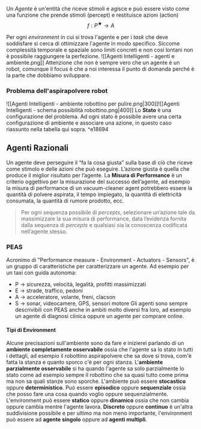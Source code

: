 Un *Agente* è un'entità che riceve stimoli e agisce e può essere visto come una funzione che prende stimoli (percept) e restituisce azioni (action)
$$f: P^★ \rightarrow A$$ 

Per ogni *environment* in cui si trova l'agente e per i *task* che deve soddisfare si cerca di ottimizzare l'agente in modo specifico. Siccome complessità temporale e spaziale sono limiti concreti e non così lontani non è possibile raggiungere la perfezione. 
![[Agenti Intelligenti - agenti e ambiente.png]]
Attenzione che non è sempre vero che un agente è un robot, comunque il focus è che a noi interessa il punto di domanda perché è la parte che dobbiamo sviluppare.

### Problema dell'aspirapolvere robot

![[Agenti Intelligenti - ambiente robottino per pulire.png|300]]![[Agenti Intelligenti - schema possibilità robottino.png|400]] 
Lo **Stato** è una configurazione del problema. Ad ogni stato è possibile avere una certa configurazione di ambiente e associare una azione, in questo caso riassunto nella tabella qui sopra. ^e18694

## Agenti Razionali
Un agente deve perseguire il “fa la cosa giusta” sulla base di ciò che riceve come stimolo e delle azioni che può eseguire. L’azione giusta è quella che produce il miglior risultato per l’agente.
La **Misura di Performance** è un criterio oggettivo per la misurazione del successo dell’agente, ad esempio la misura di performance di un vacuum-cleaner agent potrebbero essere la quantità di polvere aspirata, il tempo impiegato, la quantità di elettricità consumata, la quantità di rumore prodotto, ecc.

> Per ogni sequenza possibile di *percepts*, selezionare un’azione tale da massimizzare la sua misura di performance, data l’evidenza fornita dalla sequenza di *percepts* e qualsiasi sia la conoscenza codificata nell’agente stesso.

### PEAS
Acronimo di "Performance measure - Environment - Actuators - Sensors", è un gruppo di caratteristiche per caratterizzare un agente. Ad esempio per un taxi con guida autonoma:
- P → sicurezza, velocità, legalità, profitti massimizzati
- E → strade, traffico, pedoni
- A → acceleratore, volante, freni, clacson
- S → sonar, videocamere, GPS, sensori motore
Gli agenti sono sempre descrivibili con PEAS anche in ambiti molto diversi fra loro, ad esempio un agente di diagnosi clinica oppure un agente per comprare online. 

#### Tipi di Environment
Alcune precisazioni sull'ambiente sono da fare e inizierei parlando di un **ambiente completamente osservabile** ossia che l'agente sa lo stato in tutti i dettagli, ad esempio il robottino aspirapolvere che sa dove si trova, com'è fatta la stanza e quanto sporco c'è per ogni stanza. L'**ambiente parzialmente osservabile** si ha quando l'agente sa solo parzialmente lo stato come ad esempio sempre il robottino che sa quasi tutto come prima ma non sa quali stanze sono sporche. 
L'ambiente può essere **stocastico** oppure **deterministico**. 
Può essere **episodico** oppure **sequenziale** ossia che posso fare una cosa quando voglio oppure sequenzialmente.
L'environment può essere **statico** oppure **dinamico** ossia che non cambia oppure cambia mentre l'agente lavora.
**Discreto** oppure **continuo** è un'altra suddivisione possibile e per ultimo ma non meno importante, l'environment può essere ad **agente singolo** oppure ad **agenti multipli**.